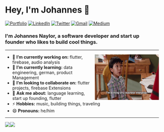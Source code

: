 <!--
**jonaylor89/jonaylor89** is a ✨ _special_ ✨ repository because its `README.md` (this file) appears on your GitHub profile.

Here are some ideas to get you started:

- 🔭 I’m currently working on ...
- 🌱 I’m currently learning ...
- 👯 I’m looking to collaborate on ...
- 🤔 I’m looking for help with ...
- 💬 Ask me about ...
- 📫 How to reach me: ...
- 😄 Pronouns: ...
- ⚡ Fun fact: ...
-->


<h1 align="left"> Hey, I'm Johannes 👋 </h1>

<p align="left">
   <a href="https://jonaylor.xyz/"><img alt="Portfolio" src="https://img.shields.io/badge/-jonaylor.xyz-black?style=flat-square&logo=squarespace&logoColor=white&link=https://jonaylor.xyz/"></a>
   <a href="https://www.linkedin.com/in/john-naylor/"><img alt="LinkedIn" src="https://img.shields.io/badge/-john--naylor-black?style=flat-square&logo=Linkedin&logoColor=white&link=https://www.linkedin.com/in/john-naylor/"></a>
   <a href="https://twitter.com/jonaylor89"><img alt="Twitter" src="https://img.shields.io/badge/-@jonaylor89-black?style=flat-square&logo=twitter&logoColor=white&link=https://twitter.com/jonaylor89"></a>
   <a href="mailto:jonaylor89@gmail.com"><img alt="Gmail" src="https://img.shields.io/badge/-jonaylor89@gmail.com-black?style=flat-square&logo=Gmail&logoColor=white&link=mailto:jonaylor89@gmail.com"></a>
   <a href="https://medium.com/@jonaylor89"><img alt="Medium" src="https://img.shields.io/badge/-@jonaylor89-03a57a?style=flat-square&color=000000&labelColor=000000&logo=Medium&link=https://medium.com/@jonaylor89"></a>
</p>

<h3 align="left">  I'm Johannes Naylor, a software developer and start up founder who likes to build cool things.  </h3>

---

<!-- credits for gif http://gph.is/2pqa06T -->
<img align="right" height="150" width="210" src="data.gif">

- 🔭 **I’m currently working on:** flutter, firebase, audio analysis
- 🌱 **I’m currently learning:** data engineering, german, product Management
- 👯 **I’m looking to collaborate on:** flutter projects, firebase Extensions
- 💬 **Ask me about:** language learning, start up founding, flutter
- ⚡ **Hobbies:** music, building things, traveling
- 😄 **Pronouns:** he/him

---

<a href="https://jonaylor.xyz/"><img height="150px" src="https://github-readme-stats.vercel.app/api?username=jonaylor89&show_icons=true&hide_title=true&hide_border=true&theme=radical" /><img height="150px" src="https://github-readme-stats.vercel.app/api/top-langs/?username=jonaylor89&show_icons=true&layout=compact&langs_count=6&hide_title=true&hide_border=true&theme=radical" /></a>
